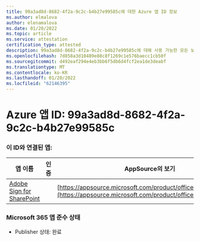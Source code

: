 ```yaml
---
title: 99a3ad8d-8682-4f2a-9c2c-b4b27e99585c에 대한 Azure 앱 ID 정보
ms.author: elmalova
author: elenamalova
ms.date: 01/20/2022
ms.topic: article
ms.service: attestation
certification_type: attested
description: 99a3ad8d-8682-4f2a-9c2c-b4b27e99585c에 대해 사용 가능한 모든 보안 및 규정 준수 정보입니다.
ms.openlocfilehash: 7d858a3d10489e88c8f1269c1e576baecc1cb50f
ms.sourcegitcommit: d492eaf294e4eb3bb6f5db6d4fcf2ea1de3deabf
ms.translationtype: MT
ms.contentlocale: ko-KR
ms.lasthandoff: 01/20/2022
ms.locfileid: "62146395"
---
```

# <a name="azure-app-id-99a3ad8d-8682-4f2a-9c2c-b4b27e99585c"></a>Azure 앱 ID: 99a3ad8d-8682-4f2a-9c2c-b4b27e99585c


### <a name="apps-associated-with-this-id"></a>이 ID와 연결된 앱:
| **앱 이름** | **인증** | **AppSource의 보기** |
|--------------|---------------|-----------------------|
| [Adobe Sign for SharePoint](https://docs.microsoft.com/microsoft-365-app-certification/forward/WA104381012) |  | [https://appsource.microsoft.com/product/office/WA104381012](https://appsource.microsoft.com/product/office/WA104381012) |

### <a name="microsoft-365-app-compliance-status"></a>Microsoft 365 앱 준수 상태
- Publisher 상태: 완료
